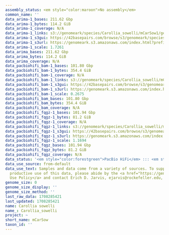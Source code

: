 ```yaml
---
assembly_status: <em style="color:maroon">No assembly</em>
common_name: ''
data_arima-1_bases: 211.62 Gbp
data_arima-1_bytes: 114.2 GiB
data_arima-1_coverage: N/A
data_arima-1_links: s3://genomeark/species/Carollia_sowelli/mCarSow1/genomic_data/arima/<br>
data_arima-1_s3gui: https://42basepairs.com/browse/s3/genomeark/species/Carollia_sowelli/mCarSow1/genomic_data/arima/
data_arima-1_s3url: https://genomeark.s3.amazonaws.com/index.html?prefix=species/Carollia_sowelli/mCarSow1/genomic_data/arima/
data_arima-1_scale: 1.7261
data_arima_bases: 211.62 Gbp
data_arima_bytes: 114.2 GiB
data_arima_coverage: N/A
data_pacbiohifi_bam-1_bases: 101.80 Gbp
data_pacbiohifi_bam-1_bytes: 354.4 GiB
data_pacbiohifi_bam-1_coverage: N/A
data_pacbiohifi_bam-1_links: s3://genomeark/species/Carollia_sowelli/mCarSow1/genomic_data/pacbio_hifi/<br>
data_pacbiohifi_bam-1_s3gui: https://42basepairs.com/browse/s3/genomeark/species/Carollia_sowelli/mCarSow1/genomic_data/pacbio_hifi/
data_pacbiohifi_bam-1_s3url: https://genomeark.s3.amazonaws.com/index.html?prefix=species/Carollia_sowelli/mCarSow1/genomic_data/pacbio_hifi/
data_pacbiohifi_bam-1_scale: 0.2675
data_pacbiohifi_bam_bases: 101.80 Gbp
data_pacbiohifi_bam_bytes: 354.4 GiB
data_pacbiohifi_bam_coverage: N/A
data_pacbiohifi_fqgz-1_bases: 101.94 Gbp
data_pacbiohifi_fqgz-1_bytes: 81.2 GiB
data_pacbiohifi_fqgz-1_coverage: N/A
data_pacbiohifi_fqgz-1_links: s3://genomeark/species/Carollia_sowelli/mCarSow1/genomic_data/pacbio_hifi/<br>
data_pacbiohifi_fqgz-1_s3gui: https://42basepairs.com/browse/s3/genomeark/species/Carollia_sowelli/mCarSow1/genomic_data/pacbio_hifi/
data_pacbiohifi_fqgz-1_s3url: https://genomeark.s3.amazonaws.com/index.html?prefix=species/Carollia_sowelli/mCarSow1/genomic_data/pacbio_hifi/
data_pacbiohifi_fqgz-1_scale: 1.1694
data_pacbiohifi_fqgz_bases: 101.94 Gbp
data_pacbiohifi_fqgz_bytes: 81.2 GiB
data_pacbiohifi_fqgz_coverage: N/A
data_status: '<em style="color:forestgreen">PacBio HiFi</em> ::: <em style="color:forestgreen">Arima</em>'
data_use_source: from-default
data_use_text: Samples and data come from a variety of sources. To support fair and
  productive use of this data, please abide by the <a href="https://genome10k.soe.ucsc.edu/data-use-policies/">Data
  Use Policy</a> and contact Erich D. Jarvis, ejarvis@rockefeller.edu, with any questions.
genome_size: 0
genome_size_display: ''
genome_size_method: ''
last_raw_data: 1708285421
last_updated: 1708285421
name: Carollia sowelli
name_: Carollia_sowelli
project: ~
short_name: mCarSow
taxon_id: ''
---
```


